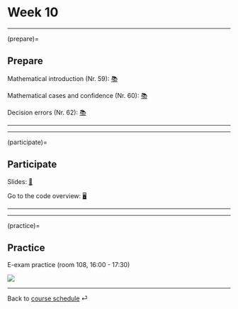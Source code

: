 # Week 10



---

(prepare)=
## Prepare

Mathematical introduction (Nr. 59): [📚](https://openintro-ims.netlify.app/foundations-mathematical.html)

Mathematical cases and confidence (Nr. 60): [📚](https://openintro-ims.netlify.app/foundations-mathematical.html#caseopp)

Decision errors (Nr. 62): [📚](https://openintro-ims.netlify.app/decerr.html)


---

---


(participate)=
## Participate


Slides: [📑](https://drive.google.com/file/d/10sGeOhA4V5dN8PxfIRbGar8ry1XgAyvt/view?usp=sharing)


Go to the code overview: [🖥](../code/code-overview.md)



---

---


(practice)=
## Practice

E-exam practice (room 108, 16:00 - 17:30)

![](../_static/img/room-108.png)


---

Back to [course schedule](../docs/course-schedule.md) ⏎
